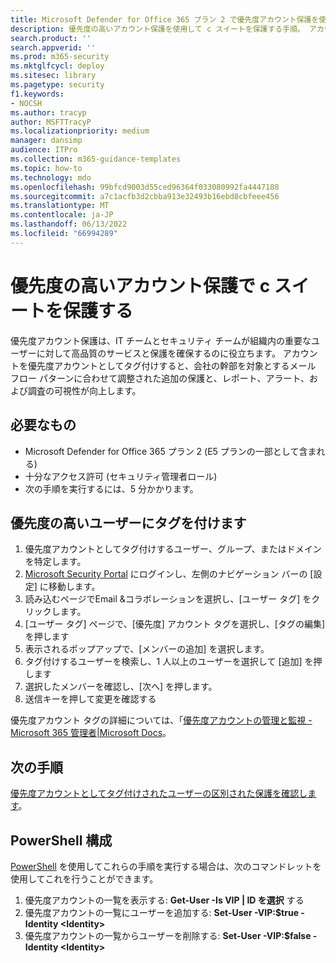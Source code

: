 ```yaml
---
title: Microsoft Defender for Office 365 プラン 2 で優先度アカウント保護を使用して c スイートを保護する
description: 優先度の高いアカウント保護を使用して c スイートを保護する手順。 アカウントを優先度アカウントとしてタグ付けすると、会社の幹部を対象とするメール フロー パターンに合わせて調整された追加の保護と、レポート、アラート、および調査の可視性が向上します。
search.product: ''
search.appverid: ''
ms.prod: m365-security
ms.mktglfcycl: deploy
ms.sitesec: library
ms.pagetype: security
f1.keywords:
- NOCSH
ms.author: tracyp
author: MSFTTracyP
ms.localizationpriority: medium
manager: dansimp
audience: ITPro
ms.collection: m365-guidance-templates
ms.topic: how-to
ms.technology: mdo
ms.openlocfilehash: 99bfcd9003d55ced96364f033080992fa4447188
ms.sourcegitcommit: a7c1acfb3d2cbba913e32493b16ebd8cbfeee456
ms.translationtype: MT
ms.contentlocale: ja-JP
ms.lasthandoff: 06/13/2022
ms.locfileid: "66994289"
---
```

# <a name="protect-your-c-suite-with-priority-account-protection"></a>優先度の高いアカウント保護で c スイートを保護する

優先度アカウント保護は、IT チームとセキュリティ チームが組織内の重要なユーザーに対して高品質のサービスと保護を確保するのに役立ちます。 アカウントを優先度アカウントとしてタグ付けすると、会社の幹部を対象とするメール フロー パターンに合わせて調整された追加の保護と、レポート、アラート、および調査の可視性が向上します。

## <a name="what-youll-need"></a>必要なもの
- Microsoft Defender for Office 365 プラン 2 (E5 プランの一部として含まれる)
- 十分なアクセス許可 (セキュリティ管理者ロール)
- 次の手順を実行するには、5 分かかります。

## <a name="tag-priority-users"></a>優先度の高いユーザーにタグを付けます
1. 優先度アカウントとしてタグ付けするユーザー、グループ、またはドメインを特定します。
1. [Microsoft Security Portal](https://security.microsoft.com/) にログインし、左側のナビゲーション バーの [設定] に移動します。
1. 読み込むページでEmail &コラボレーションを選択し、[ユーザー タグ] をクリックします。
1. [ユーザー タグ] ページで、[優先度] アカウント タグを選択し、[タグの編集] を押します
1. 表示されるポップアップで、[メンバーの追加] を選択します。
1. タグ付けするユーザーを検索し、1 人以上のユーザーを選択して [追加] を押します
1. 選択したメンバーを確認し、[次へ] を押します。
1. 送信キーを押して変更を確認する

優先度アカウント タグの詳細については、「[優先度アカウントの管理と監視 - Microsoft 365 管理者|Microsoft Docs](../../../admin/setup/priority-accounts.md)。

## <a name="next-steps"></a>次の手順
[優先度アカウントとしてタグ付けされたユーザーの区別された保護を確認します](../../office-365-security/configure-review-priority-account.md)。

## <a name="powershell-configuration"></a>PowerShell 構成
[PowerShell](/powershell/exchange/connect-to-exchange-online-powershell) を使用してこれらの手順を実行する場合は、次のコマンドレットを使用してこれを行うことができます。
1. 優先度アカウントの一覧を表示する: **Get-User -Is VIP | ID を選択** する
1. 優先度アカウントの一覧にユーザーを追加する: **Set-User -VIP:$true -Identity \<Identity\>**
1. 優先度アカウントの一覧からユーザーを削除する: **Set-User -VIP:$false -Identity \<Identity\>**
